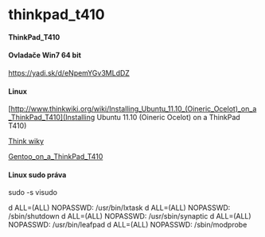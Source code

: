 # thinkpad_t410

#### ThinkPad_T410

#### Ovladače Win7 64 bit
https://yadi.sk/d/eNpemYGv3MLdDZ

#### Linux
[http://www.thinkwiki.org/wiki/Installing_Ubuntu_11.10_(Oineric_Ocelot)_on_a_ThinkPad_T410](Installing Ubuntu 11.10 (Oineric Ocelot) on a ThinkPad T410)

[Think wiky](http://www.thinkwiki.org/wiki/Category:T410|Category:T410)

[Gentoo_on_a_ThinkPad_T410](http://www.thinkwiki.org/wiki/Installing_Gentoo_on_a_ThinkPad_T410)

#### Linux sudo práva

sudo -s
visudo

d  ALL=(ALL) NOPASSWD: /usr/bin/lxtask
d  ALL=(ALL) NOPASSWD: /sbin/shutdown
d  ALL=(ALL) NOPASSWD: /usr/sbin/synaptic
d  ALL=(ALL) NOPASSWD: /usr/bin/leafpad
d  ALL=(ALL) NOPASSWD: /sbin/modprobe
